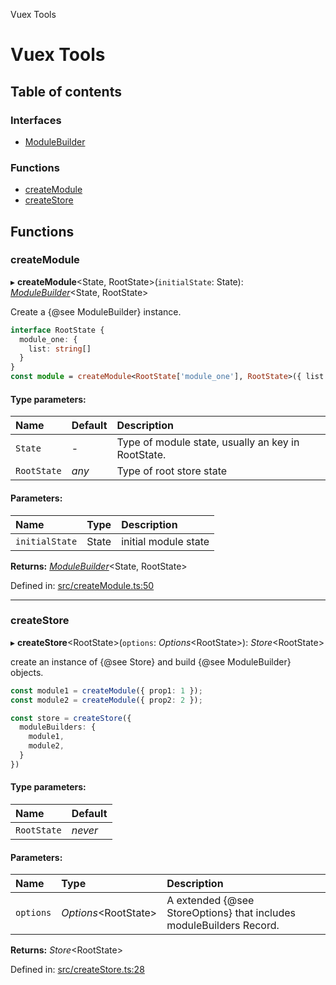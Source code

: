 Vuex Tools

# Vuex Tools

## Table of contents

### Interfaces

- [ModuleBuilder](interfaces/modulebuilder.md)

### Functions

- [createModule](README.md#createmodule)
- [createStore](README.md#createstore)

## Functions

### createModule

▸ **createModule**<State, RootState\>(`initialState`: State): [*ModuleBuilder*](interfaces/modulebuilder.md)<State, RootState\>

Create a {@see ModuleBuilder} instance.

```ts
interface RootState {
  module_one: {
    list: string[]
  }
}
const module = createModule<RootState['module_one'], RootState>({ list: [] });
```

#### Type parameters:

Name | Default | Description |
:------ | :------ | :------ |
`State` | - | Type of module state, usually an key in RootState.   |
`RootState` | *any* | Type of root store state    |

#### Parameters:

Name | Type | Description |
:------ | :------ | :------ |
`initialState` | State | initial module state   |

**Returns:** [*ModuleBuilder*](interfaces/modulebuilder.md)<State, RootState\>

Defined in: [src/createModule.ts:50](https://github.com/matheusAle/vuex-tools/blob/5dd09e7/src/createModule.ts#L50)

___

### createStore

▸ **createStore**<RootState\>(`options`: *Options*<RootState\>): *Store*<RootState\>

create an instance of {@see Store} and build {@see ModuleBuilder} objects.

```ts
const module1 = createModule({ prop1: 1 });
const module2 = createModule({ prop2: 2 });

const store = createStore({
  moduleBuilders: {
    module1,
    module2,
  }
})
```

#### Type parameters:

Name | Default |
:------ | :------ |
`RootState` | *never* |

#### Parameters:

Name | Type | Description |
:------ | :------ | :------ |
`options` | *Options*<RootState\> | A extended {@see StoreOptions} that includes moduleBuilders Record.    |

**Returns:** *Store*<RootState\>

Defined in: [src/createStore.ts:28](https://github.com/matheusAle/vuex-tools/blob/5dd09e7/src/createStore.ts#L28)
